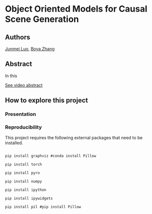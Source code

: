 # Object Oriented Models for Causal Scene Generation

## Authors

[Junmei Luo](https://www.linkedin.com/in/junmei-luo/), [Boya Zhang
](https://www.linkedin.com/in/boya-bella-zhang/)

## Abstract

In this 

[See video abstract](https://www.youtube.com/watch?v=o3GfnEjTdIQ)

## How to explore this project



### Presentation

### Reproducibility

This project requires the following external packages that need to be installed.

<p><code>
pip install graphviz #conda install Pillow<br>
pip install torch <br>
pip install pyro <br>
pip install numpy <br>
pip install ipython <br>
pip install ipywidgets <br>
pip install pil #pip install Pillow
</code></p>